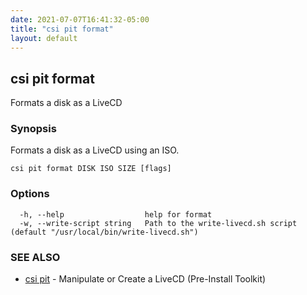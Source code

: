 ```yaml
---
date: 2021-07-07T16:41:32-05:00
title: "csi pit format"
layout: default
---
```

## csi pit format

Formats a disk as a LiveCD

### Synopsis

Formats a disk as a LiveCD using an ISO.

```
csi pit format DISK ISO SIZE [flags]
```

### Options

```
  -h, --help                  help for format
  -w, --write-script string   Path to the write-livecd.sh script (default "/usr/local/bin/write-livecd.sh")
```

### SEE ALSO

* [csi pit](/commands/csi_pit/)	 - Manipulate or Create a LiveCD (Pre-Install Toolkit)

